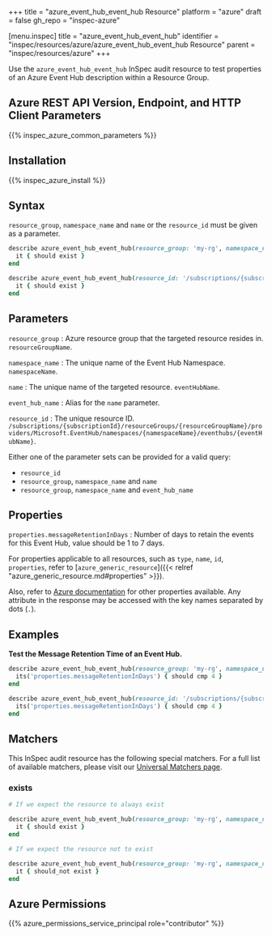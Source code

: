 +++
title = "azure_event_hub_event_hub Resource"
platform = "azure"
draft = false
gh_repo = "inspec-azure"

[menu.inspec]
title = "azure_event_hub_event_hub"
identifier = "inspec/resources/azure/azure_event_hub_event_hub Resource"
parent = "inspec/resources/azure"
+++

Use the `azure_event_hub_event_hub` InSpec audit resource to test properties of an Azure Event Hub description within a Resource Group.

## Azure REST API Version, Endpoint, and HTTP Client Parameters

{{% inspec_azure_common_parameters %}}

## Installation

{{% inspec_azure_install %}}

## Syntax

`resource_group`, `namespace_name` and `name` or the `resource_id` must be given as a parameter.
```ruby
describe azure_event_hub_event_hub(resource_group: 'my-rg', namespace_name: 'my-event-hub-ns', name: 'myeventhub') do
  it { should exist }
end
```
```ruby
describe azure_event_hub_event_hub(resource_id: '/subscriptions/{subscriptionId}/resourceGroups/{resourceGroupName}/providers/Microsoft.EventHub/namespaces/{namespaceName}/eventhubs/{eventHubName}') do
  it { should exist }
end
```

## Parameters

`resource_group`
: Azure resource group that the targeted resource resides in. `resourceGroupName`.

`namespace_name`
: The unique name of the Event Hub Namespace. `namespaceName`.

`name`
: The unique name of the targeted resource. `eventHubName`.

`event_hub_name`
: Alias for the `name` parameter.

`resource_id`
: The unique resource ID. `/subscriptions/{subscriptionId}/resourceGroups/{resourceGroupName}/providers/Microsoft.EventHub/namespaces/{namespaceName}/eventhubs/{eventHubName}`.

Either one of the parameter sets can be provided for a valid query:
- `resource_id`
- `resource_group`, `namespace_name` and `name`
- `resource_group`, `namespace_name` and `event_hub_name`

## Properties

`properties.messageRetentionInDays`
: Number of days to retain the events for this Event Hub, value should be 1 to 7 days.

For properties applicable to all resources, such as `type`, `name`, `id`, `properties`, refer to [`azure_generic_resource`]({{< relref "azure_generic_resource.md#properties" >}}).

Also, refer to [Azure documentation](https://docs.microsoft.com/en-us/rest/api/eventhub/2017-04-01/eventhubs/get#eventhub) for other properties available. 
Any attribute in the response may be accessed with the key names separated by dots (`.`).

## Examples

**Test the Message Retention Time of an Event Hub.**

```ruby
describe azure_event_hub_event_hub(resource_group: 'my-rg', namespace_name: 'my-event-hub-ns', name: 'myeventhub') do
  its('properties.messageRetentionInDays') { should cmp 4 }
end
```
```ruby
describe azure_event_hub_event_hub(resource_id: '/subscriptions/{subscriptionId}/resourceGroups/{resourceGroupName}/providers/Microsoft.EventHub/namespaces/{namespaceName}/eventhubs/{eventHubName}') do
  its('properties.messageRetentionInDays') { should cmp 4 }
end
```

## Matchers

This InSpec audit resource has the following special matchers. For a full list of available matchers, please visit our [Universal Matchers page](https://docs.chef.io/inspec/matchers/).

### exists

```ruby
# If we expect the resource to always exist

describe azure_event_hub_event_hub(resource_group: 'my-rg', namespace_name: 'my-event-hub-ns', name: 'myeventhub') do
  it { should exist }
end

# If we expect the resource not to exist

describe azure_event_hub_event_hub(resource_group: 'my-rg', namespace_name: 'my-event-hub-ns', name: 'myeventhub') do
  it { should_not exist }
end
```

## Azure Permissions

{{% azure_permissions_service_principal role="contributor" %}}
